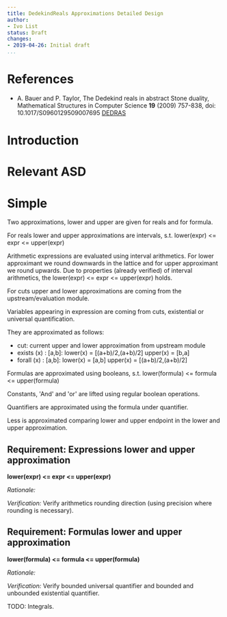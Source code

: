 ```yaml
---
title: DedekindReals Approximations Detailed Design
author:
- Ivo List
status: Draft
changes:
- 2019-04-26: Initial draft
...
```


# References

-  A. Bauer and P. Taylor, The Dedekind reals in abstract Stone duality,
  Mathematical Structures in Computer Science **19** (2009) 757-838, doi: 10.1017/S0960129509007695 [DEDRAS]

[DEDRAS]: http://paultaylor.eu/ASD/dedras/


# Introduction


# Relevant ASD


# Simple

Two approximations, lower and upper are given for reals and for formula.

For reals lower and upper approximations are intervals, s.t. lower(expr) <= expr <= upper(expr)

Arithmetic expressions are evaluated using interval arithmetics. For lower approximant we round downwards in the lattice
and for upper approximant we round upwards. Due to properties (already verified) of interval arithmetics, the 
lower(expr) <= expr <= upper(expr) holds.

For cuts upper and lower approximations are coming from the upstream/evaluation module.

Variables appearing in expression are coming from cuts, existential or universal quantification.

They are approximated as follows:

- cut: current upper and lower approximation from upstream module
- exists (x) : [a,b]: lower(x) = [(a+b)/2,(a+b)/2]     upper(x) = [b,a]
- forall (x) : [a,b]: lower(x) = [a,b]                 upper(x) = [(a+b)/2,(a+b)/2]

Formulas are approximated using booleans, s.t. lower(formula) <= formula <= upper(formula)

Constants, 'And' and 'or' are lifted using regular boolean operations.

Quantifiers are approximated using the formula under quantifier.

Less is approximated comparing lower and upper endpoint in the lower and upper approximation.


## Requirement: Expressions lower and upper approximation

**lower(expr) <= expr <= upper(expr)**
  
*Rationale:*

*Verification:* Verify arithmetics rounding direction (using precision where rounding is necessary).
  
## Requirement: Formulas lower and upper approximation

**lower(formula) <= formula <= upper(formula)**

*Rationale:*

*Verification:* Verify bounded universal quantifier and bounded and unbounded existential quantifier.


TODO: Integrals.

